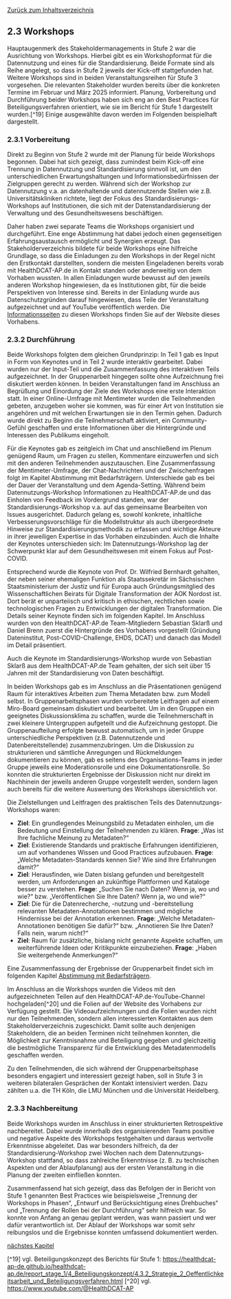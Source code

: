 [Zurück zum Inhaltsverzeichnis](https://healthdcat-ap-de.github.io/healthdcat-ap.de/report_stage_2.html)

## 2.3 Workshops

Hauptaugenmerk des Stakeholdermanagements in Stufe 2 war die Ausrichtung von Workshops. Hierbei gibt es ein Workshopformat für die Datennutzung und eines für die Standardisierung. Beide Formate sind als Reihe angelegt, so dass in Stufe 2 jeweils der Kick-off stattgefunden hat. Weitere Workshops sind in beiden Veranstaltungsreihen für Stufe 3 vorgesehen. Die relevanten Stakeholder wurden bereits über die konkreten Termine im Februar und März 2025 informiert. Planung, Vorbereitung und Durchführung beider Workshops haben sich eng an den Best Practices für Beteiligungsverfahren orientiert, wie sie im Bericht für Stufe 1 dargestellt wurden.[^19] Einige ausgewählte davon werden im Folgenden beispielhaft dargestellt.

### 2.3.1 Vorbereitung

Direkt zu Beginn von Stufe 2 wurde mit der Planung für beide Workshops begonnen. Dabei hat sich gezeigt, dass zumindest beim Kick-off eine Trennung in Datennutzung und Standardisierung sinnvoll ist, um den unterschiedlichen Erwartungshaltungen und Informationsbedürfnissen der Zielgruppen gerecht zu werden. Während sich der Workshop zur Datennutzung v.a. an datenhaltende und datennutzende Stellen wie z.B. Universitätskliniken richtete, liegt der Fokus des Standardisierungs-Workshops auf Institutionen, die sich mit der Datenstandardisierung der Verwaltung und des Gesundheitswesens beschäftigen.

Daher haben zwei separate Teams die Workshops organisiert und durchgeführt. Eine enge Abstimmung hat dabei jedoch einen gegenseitigen Erfahrungsaustausch ermöglicht und Synergien erzeugt. Das Stakeholderverzeichnis bildete für beide Workshops eine hilfreiche Grundlage, so dass die Einladungen zu den Workshops in der Regel nicht den Erstkontakt darstellten, sondern die meisten Eingeladenen bereits vorab mit HealthDCAT-AP.de in Kontakt standen oder anderweitig von dem Vorhaben wussten. In allen Einladungen wurde bewusst auf den jeweils anderen Workshop hingewiesen, da es Institutionen gibt, für die beide Perspektiven von Interesse sind. Bereits in der Einladung wurde aus Datenschutzgründen darauf hingewiesen, dass Teile der Veranstaltung aufgezeichnet und auf YouTube veröffentlich werden. Die [Informationsseiten](https://healthdcat-ap-de.github.io/healthdcat-ap.de/events.html) zu diesen Workshops finden Sie auf der Website dieses Vorhabens.

### 2.3.2 Durchführung

Beide Workshops folgten dem gleichen Grundprinzip: In Teil 1 gab es Input in Form von Keynotes und in Teil 2 wurde interaktiv gearbeitet. Dabei wurden nur der Input-Teil und die Zusammenfassung des interaktiven Teils aufgezeichnet. In der Gruppenarbeit hingegen sollte ohne Aufzeichnung frei diskutiert werden können.
In beiden Veranstaltungen fand im Anschluss an Begrüßung und Einordung der Ziele des Workshops eine erste Interaktion statt. In einer Online-Umfrage mit Mentimeter wurden die Teilnehmenden gebeten, anzugeben woher sie kommen, was für einer Art von Institution sie angehören und mit welchen Erwartungen sie in den Termin gehen. Dadurch wurde direkt zu Beginn die Teilnehmerschaft aktiviert, ein Community-Gefühl geschaffen und erste Informationen über die Hintergründe und Interessen des Publikums eingeholt.

Für die Keynotes gab es zeitgleich im Chat und anschließend im Plenum genügend Raum, um Fragen zu stellen, Kommentare einzuwerfen und sich mit den anderen Teilnehmenden auszutauschen. Eine Zusammenfassung der Mentimeter-Umfrage, der Chat-Nachrichten und der Zwischenfragen folgt im Kapitel Abstimmung mit Bedarfsträgern.
Unterschiede gab es bei der Dauer der Veranstaltung und dem Agenda-Setting. Während beim Datennutzungs-Workshop Informationen zu HealthDCAT-AP.de und das Einholen von Feedback im Vordergrund standen, war der Standardisierungs-Workshop v.a. auf das gemeinsame Bearbeiten von Issues ausgerichtet. Dadurch gelang es, sowohl konkrete, inhaltliche Verbesserungsvorschläge für die Modellstruktur als auch übergeordnete Hinweise zur Standardisierungsmethodik zu erfassen und wichtige Akteure in ihrer jeweiligen Expertise in das Vorhaben einzubinden. Auch die Inhalte der Keynotes unterschieden sich: Im Datennutzungs-Workshop lag der Schwerpunkt klar auf dem Gesundheitswesen mit einem Fokus auf Post-COVID.

Entsprechend wurde die Keynote von Prof. Dr. Wilfried Bernhardt gehalten, der neben seiner ehemaligen Funktion als Staatssekretär im Sächsischen Staatsministerium der Justiz und für Europa auch Gründungsmitglied des Wissenschaftlichen Beirats für Digitale Transformation der AOK Nordost ist. Dort berät er unparteiisch und kritisch in ethischen, rechtlichen sowie technologischen Fragen zu Entwicklungen der digitalen Transformation. Die Details seiner Keynote finden sich im folgenden Kapitel. Im Anschluss wurden von den HealthDCAT-AP.de Team-Mitgliedern Sebastian Sklarß und Daniel Brenn zuerst die Hintergründe des Vorhabens vorgestellt (Gründung Dateninstitut, Post-COVID-Challenge, EHDS, DCAT) und danach das Modell im Detail präsentiert.

Auch die Keynote im Standardisierungs-Workshop wurde von Sebastian Sklarß aus dem HealthDCAT-AP.de Team gehalten, der sich seit über 15 Jahren mit der Standardisierung von Daten beschäftigt.

In beiden Workshops gab es im Anschluss an die Präsentationen genügend Raum für interaktives Arbeiten zum Thema Metadaten bzw. zum Modell selbst. In Gruppenarbeitsphasen wurden vorbereitete Leitfragen auf einem Miro-Board gemeinsam diskutiert und bearbeitet. Um in den Gruppen ein geeignetes Diskussionsklima zu schaffen, wurde die Teilnehmerschaft in zwei kleinere Untergruppen aufgeteilt und die Aufzeichnung gestoppt. Die Gruppenaufteilung erfolgte bewusst automatisch, um in jeder Gruppe unterschiedliche Perspektiven (z.B. Datennutzende und Datenbereitstellende) zusammenzubringen. Um die Diskussion zu strukturieren und sämtliche Anregungen und Rückmeldungen dokumentieren zu können, gab es seitens des Organisations-Teams in jeder Gruppe jeweils eine Moderationsrolle und eine Dokumentationsrolle. So konnten die strukturierten Ergebnisse der Diskussion nicht nur direkt im Nachhinein der jeweils anderen Gruppe vorgestellt werden, sondern lagen auch bereits für die weitere Auswertung des Workshops übersichtlich vor.

Die Zielstellungen und Leitfragen des praktischen Teils des Datennutzungs-Workshops waren:

* **Ziel**: Ein grundlegendes Meinungsbild zu Metadaten einholen, um die Bedeutung und Einstellung der Teilnehmenden zu klären. **Frage**: „Was ist Ihre fachliche Meinung zu Metadaten?“
* **Ziel**: Existierende Standards und praktische Erfahrungen identifizieren, um auf vorhandenes Wissen und Good Practices aufzubauen. **Frage**: „Welche Metadaten-Standards kennen Sie? Wie sind Ihre Erfahrungen damit?“
* **Ziel**: Herausfinden, wie Daten bislang gefunden und bereitgestellt werden, um Anforderungen an zukünftige Plattformen und Kataloge besser zu verstehen. **Frage**: „Suchen Sie nach Daten? Wenn ja, wo und wie?“ bzw. „Veröffentlichen Sie Ihre Daten? Wenn ja, wo und wie?“
* **Ziel**: Die für die Datenrecherche, -nutzung und -bereitstellung relevanten Metadaten-Annotationen bestimmen und mögliche Hindernisse bei der Annotation erkennen. **Frage**: „Welche Metadaten-Annotationen benötigen Sie dafür?“ bzw. „Annotieren Sie Ihre Daten? Falls nein, warum nicht?“
* **Ziel**: Raum für zusätzliche, bislang nicht genannte Aspekte schaffen, um weiterführende Ideen oder Kritikpunkte einzubeziehen. **Frage**: „Haben Sie weitergehende Anmerkungen?“

Eine Zusammenfassung der Ergebnisse der Gruppenarbeit findet sich im folgenden Kapitel [Abstimmung mit Bedarfsträgern](https://healthdcat-ap-de.github.io/healthdcat-ap.de/report_stage_2/3_Abstimmung_mit_Bedarfstraegern/3_Abstimmung_mit_Bedarfstraegern.html).

Im Anschluss an die Workshops wurden die Videos mit den aufgezeichneten Teilen auf den HealthDCAT-AP.de-YouTube-Channel hochgeladen[^20] und die Folien auf der Website des Vorhabens zur Verfügung gestellt. Die Videoaufzeichnungen und die Folien wurden nicht nur den Teilnehmenden, sondern allen interessierten Kontakten aus dem Stakeholderverzeichnis zugeschickt. Damit sollte auch denjenigen Stakeholdern, die an beiden Terminen nicht teilnehmen konnten, die Möglichkeit zur Kenntnisnahme und Beteiligung gegeben und gleichzeitig die bestmögliche Transparenz für die Entwicklung des Metadatenmodells geschaffen werden.

Zu den Teilnehmenden, die sich während der Gruppenarbeitsphase besonders engagiert und interessiert gezeigt haben, soll in Stufe 3 in weiteren bilateralen Gesprächen der Kontakt intensiviert werden. Dazu zählten u.a. die TH Köln, die LMU München und die Universität Heidelberg.

### 2.3.3 Nachbereitung

Beide Workshops wurden im Anschluss in einer strukturierten Retrospektive nachbereitet. Dabei wurde innerhalb des organisierenden Teams positive und negative Aspekte des Workshops festgehalten und daraus wertvolle Erkenntnisse abgeleitet. Das war besonders hilfreich, da der Standardisierung-Workshop zwei Wochen nach dem Datennutzungs-Workshop stattfand, so dass zahlreiche Erkenntnisse (z. B. zu technischen Aspekten und der Ablaufplanung) aus der ersten Veranstaltung in die Planung der zweiten einfließen konnten.

Zusammenfassend hat sich gezeigt, dass das Befolgen der in Bericht von Stufe 1 genannten Best Practices wie beispielsweise „Trennung der Workshops in Phasen“, „Entwurf und Berücksichtigung eines Drehbuches“ und „Trennung der Rollen bei der Durchführung“ sehr hilfreich war. So konnte von Anfang an genau geplant werden, was wann passiert und wer dafür verantwortlich ist. Der Ablauf der Workshops war somit sehr reibungslos und die Ergebnisse konnten umfassend dokumentiert werden.

[nächstes Kapitel](https://healthdcat-ap-de.github.io/healthdcat-ap.de/report_stage_2/2_Einrichten_des_Stakeholdermanagements/2.4_Konferenzbersuche.html)

[^19] vgl. Beteiligungskonzept des Berichts für Stufe 1: https://healthdcat-ap-de.github.io/healthdcat-ap.de/report_stage_1/4_Beteiligungskonzept/4.3.2_Strategie_2_Oeffentlichkeitsarbeit_und_Beteiligungsverfahren.html
[^20] vgl. https://www.youtube.com/@HealthDCAT-AP
